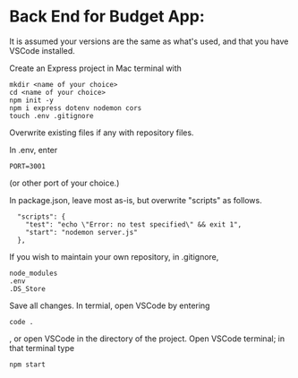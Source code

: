 # Back End for Budget App:

It is assumed your versions are the same as what's used, and that you have VSCode installed.

Create an Express project in Mac terminal with
```
mkdir <name of your choice>
cd <name of your choice>
npm init -y
npm i express dotenv nodemon cors
touch .env .gitignore
```

Overwrite existing files if any with repository files.

In .env, enter

```
PORT=3001
```

(or other port of your choice.)

In package.json, leave most as-is, but overwrite "scripts" as follows.
```
  "scripts": {
    "test": "echo \"Error: no test specified\" && exit 1",
    "start": "nodemon server.js"
  },  
```
If you wish to maintain your own repository, in .gitignore,
```
node_modules
.env
.DS_Store
``` 

  Save all changes.  In termial, open VSCode by entering
  ```
  code .
  ```
  , or open VSCode in the directory of the project.
Open VSCode terminal; in that terminal type
  ```
  npm start
  ```
